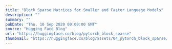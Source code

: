 ```yaml
---
title: "Block Sparse Matrices for Smaller and Faster Language Models"
description: ""
summary: ""
pubDate: "Thu, 10 Sep 2020 00:00:00 GMT"
source: "Hugging Face Blog"
url: "https://huggingface.co/blog/pytorch_block_sparse"
thumbnail: "https://huggingface.co/blog/assets/04_pytorch_block_sparse/thumbnail.png"
---
```



